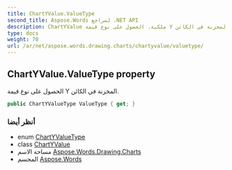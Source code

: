 ```yaml
---
title: ChartYValue.ValueType
second_title: Aspose.Words لمراجع .NET API
description: ChartYValue ملكية. الحصول على نوع قيمة Y المخزنة في الكائن.
type: docs
weight: 70
url: /ar/net/aspose.words.drawing.charts/chartyvalue/valuetype/
---
```

## ChartYValue.ValueType property

الحصول على نوع قيمة Y المخزنة في الكائن.

```csharp
public ChartYValueType ValueType { get; }
```

### أنظر أيضا

* enum [ChartYValueType](../../chartyvaluetype/)
* class [ChartYValue](../)
* مساحة الاسم [Aspose.Words.Drawing.Charts](../../chartyvalue/)
* المجسم [Aspose.Words](../../../)


